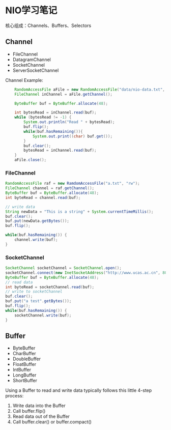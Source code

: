 # NIO学习笔记

核心组成：Channels、Buffers、Selectors

## Channel
* FileChannel
* DatagramChannel
* SocketChannel
* ServerSocketChannel

Channel Example:
```java
    RandomAccessFile aFile = new RandomAccessFile("data/nio-data.txt", "rw");
    FileChannel inChannel = aFile.getChannel();

    ByteBuffer buf = ByteBuffer.allocate(48);

    int bytesRead = inChannel.read(buf);
    while (bytesRead != -1) {
        System.out.println("Read " + bytesRead);
        buf.flip();
        while(buf.hasRemaining()){
            System.out.print((char) buf.get());
        }
        buf.clear();
        bytesRead = inChannel.read(buf);
    }
    aFile.close();
```

### FileChannel
```java
RandomAccessFile raf = new RamdomAccessFile("a.txt", "rw");
FileChannel channel = raf.getChannel();
ByteBuffer buf = ByteBuffer.allocate(48);
int byteRead = channel.read(buf);

// write data
String newData = "This is a string" + System.currentTimeMillis();
buf.clear();
buf.put(newData.getBytes());
buf.flip();

while(buf.hasRemaining()) {
    channel.write(buf);
}
```

### SocketChannel
```java
SocketChannel socketChannel = SocketChannel.open();
socketChannel.connect(new InetSocketAddress("http://www.ucas.ac.cn", 80));
ByteBuffer buf = ByteBuffer.allocate(48);
// read data
int byteRead = socketChannel.read(buf);
// write to socketChannel
buf.clear();
buf.put("a test".getBytes());
buf.flip();
while(buf.hasRemaining()) {
    socketChannel.write(buf);
}
```
## Buffer
* ByteBuffer
* CharBuffer
* DoubleBuffer
* FloatBuffer
* IntBuffer
* LongBuffer
* ShortBuffer

Using a Buffer to read and write data typically follows this little 4-step process:

1. Write data into the Buffer
2. Call buffer.flip()
3. Read data out of the Buffer
4. Call buffer.clear() or buffer.compact()

